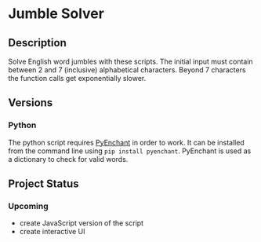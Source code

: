 # Jumble Solver

## Description
Solve English word jumbles with these scripts. The initial input must contain between 2 and 7 (inclusive) alphabetical characters. Beyond 7 characters the function calls get exponentially slower.

## Versions

### Python
The python script requires [PyEnchant](https://pypi.org/project/pyenchant/) in order to work. It can be installed from the command line using `pip install pyenchant`. PyEnchant is used as a dictionary to check for valid words.

## Project Status

### Upcoming
* create JavaScript version of the script
* create interactive UI
